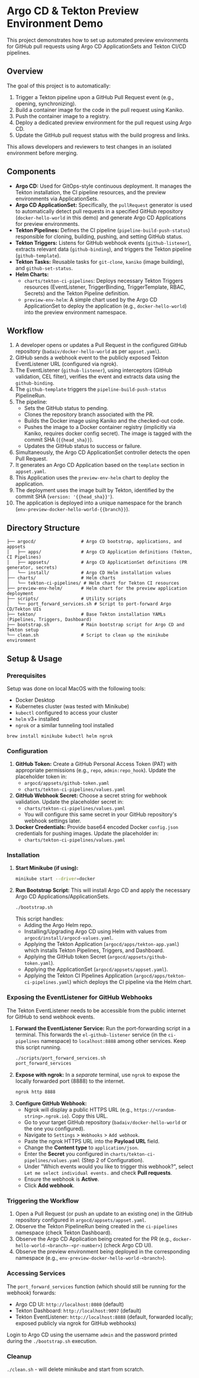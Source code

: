 # Argo CD & Tekton Preview Environment Demo

This project demonstrates how to set up automated preview environments for GitHub pull requests using Argo CD ApplicationSets and Tekton CI/CD pipelines.

## Overview

The goal of this project is to automatically:
1.  Trigger a Tekton pipeline upon a GitHub Pull Request event (e.g., opening, synchronizing).
2.  Build a container image for the code in the pull request using Kaniko.
3.  Push the container image to a registry.
4.  Deploy a dedicated preview environment for the pull request using Argo CD.
5.  Update the GitHub pull request status with the build progress and links.

This allows developers and reviewers to test changes in an isolated environment before merging.

## Components

* **Argo CD:** Used for GitOps-style continuous deployment. It manages the Tekton installation, the CI pipeline resources, and the preview environments via ApplicationSets.
* **Argo CD ApplicationSet:** Specifically, the `pullRequest` generator is used to automatically detect pull requests in a specified GitHub repository (`docker-hello-world` in this demo) and generate Argo CD Applications for preview environments.
* **Tekton Pipelines:** Defines the CI pipeline (`pipeline-build-push-status`) responsible for cloning, building, pushing, and setting GitHub status.
* **Tekton Triggers:** Listens for GitHub webhook events (`github-listener`), extracts relevant data (`github-binding`), and triggers the Tekton pipeline (`github-template`).
* **Tekton Tasks:** Reusable tasks for `git-clone`, `kaniko` (image building), and `github-set-status`.
* **Helm Charts:**
    * `charts/tekton-ci-pipelines`: Deploys necessary Tekton Triggers resources (EventListener, TriggerBinding, TriggerTemplate, RBAC, Secrets) and the Tekton Pipeline definition.
    * `preview-env-helm`: A simple chart used by the Argo CD ApplicationSet to deploy the application (e.g., `docker-hello-world`) into the preview environment namespace.

## Workflow

1.  A developer opens or updates a Pull Request in the configured GitHub repository (`badaiv/docker-hello-world` as per `appset.yaml`).
2.  GitHub sends a webhook event to the publicly exposed Tekton EventListener URL (configured via ngrok).
3.  The EventListener (`github-listener`), using interceptors (GitHub validation, CEL filter), verifies the event and extracts data using the `github-binding`.
4.  The `github-template` triggers the `pipeline-build-push-status` PipelineRun.
5.  The pipeline:
    * Sets the GitHub status to pending.
    * Clones the repository branch associated with the PR.
    * Builds the Docker image using Kaniko and the checked-out code.
    * Pushes the image to a Docker container registry (implicitly via Kaniko, requires docker config secret). The image is tagged with the commit SHA (`{{head_sha}}`).
    * Updates the GitHub status to success or failure.
6.  Simultaneously, the Argo CD ApplicationSet controller detects the open Pull Request.
7.  It generates an Argo CD Application based on the `template` section in `appset.yaml`.
8.  This Application uses the `preview-env-helm` chart to deploy the application.
9.  The deployment uses the image built by Tekton, identified by the commit SHA (`version: '{{head_sha}}'`).
10. The application is deployed into a unique namespace for the branch (`env-preview-docker-hello-world-{{branch}}`).

## Directory Structure
```
├── argocd/                 # Argo CD bootstrap, applications, and appsets
│   ├── apps/               # Argo CD Application definitions (Tekton, CI Pipelines)
│   ├── appsets/            # Argo CD ApplicationSet definitions (PR generator, secrets)
│   └── install/            # Argo CD Helm installation values
├── charts/                 # Helm charts
│   └── tekton-ci-pipelines/ # Helm chart for Tekton CI resources
├── preview-env-helm/       # Helm chart for the preview application deployment
├── scripts/                # Utility scripts
│   └── port_forward_services.sh # Script to port-forward Argo CD/Tekton UIs
├── tekton/                 # Base Tekton installation YAMLs (Pipelines, Triggers, Dashboard)
├── bootstrap.sh            # Main bootstrap script for Argo CD and Tekton setup
└── clean.sh                # Script to clean up the minikube environment
```

## Setup & Usage

### Prerequisites

Setup was done on local MacOS with the following tools:

* Docker Desktop
* Kubernetes cluster (was tested with Minikube)
* `kubectl` configured to access your cluster
* `helm` v3+ installed
* `ngrok` or a similar tunneling tool installed
```shell
brew install minikube kubectl helm ngrok
```

### Configuration

1.  **GitHub Token:** Create a GitHub Personal Access Token (PAT) with appropriate permissions (e.g., `repo`, `admin:repo_hook`). Update the placeholder token in:
    * `argocd/appsets/github-token.yaml`
    * `charts/tekton-ci-pipelines/values.yaml`
2.  **GitHub Webhook Secret:** Choose a secret string for webhook validation. Update the placeholder secret in:
    * `charts/tekton-ci-pipelines/values.yaml` 
    * You will configure this same secret in your GitHub repository's webhook settings later.
3.  **Docker Credentials:** Provide base64 encoded Docker `config.json` credentials for pushing images. Update the placeholder in:
    * `charts/tekton-ci-pipelines/values.yaml`


### Installation

1.  **Start Minikube (if using):**
    ```bash
    minikube start --driver=docker
    ```
2.  **Run Bootstrap Script:** This will install Argo CD and apply the necessary Argo CD Applications/ApplicationSets.
    ```bash
    ./bootstrap.sh
    ```
    This script handles:
    * Adding the Argo Helm repo.
    * Installing/Upgrading Argo CD using Helm with values from `argocd/install/argocd-values.yaml`.
    * Applying the Tekton Application (`argocd/apps/tekton-app.yaml`) which installs Tekton Pipelines, Triggers, and Dashboard.
    * Applying the GitHub token Secret (`argocd/appsets/github-token.yaml`).
    * Applying the ApplicationSet (`argocd/appsets/appset.yaml`).
    * Applying the Tekton CI Pipelines Application (`argocd/apps/tekton-ci-pipelines.yaml`) which deploys the CI pipeline via the Helm chart.

### Exposing the EventListener for GitHub Webhooks

The Tekton EventListener needs to be accessible from the public internet for GitHub to send webhook events.

1.  **Forward the EventListener Service:** Run the port-forwarding script in a terminal. This forwards the `el-github-listener` service (in the `ci-pipelines` namespace) to `localhost:8888` among other services. Keep this script running.
    ```bash
    ./scripts/port_forward_services.sh
    port_forward_services
    ```
2.  **Expose with ngrok:** In a *separate* terminal, use `ngrok` to expose the locally forwarded port (8888) to the internet.
    ```bash
    ngrok http 8888
    ```
3.  **Configure GitHub Webhook:**
    * Ngrok will display a public HTTPS URL (e.g., `https://<random-string>.ngrok.io`). Copy this URL.
    * Go to your target GitHub repository (`badaiv/docker-hello-world` or the one you configured).
    * Navigate to `Settings` > `Webhooks` > `Add webhook`.
    * Paste the ngrok HTTPS URL into the **Payload URL** field.
    * Change the **Content type** to `application/json`.
    * Enter the **Secret** you configured in `charts/tekton-ci-pipelines/values.yaml` (Step 2 of Configuration).
    * Under "Which events would you like to trigger this webhook?", select `Let me select individual events.` and check **Pull requests**.
    * Ensure the webhook is **Active**.
    * Click **Add webhook**.

### Triggering the Workflow

1.  Open a Pull Request (or push an update to an existing one) in the GitHub repository configured in `argocd/appsets/appset.yaml`.
2.  Observe the Tekton PipelineRun being created in the `ci-pipelines` namespace (check Tekton Dashboard).
3.  Observe the Argo CD Application being created for the PR (e.g., `docker-hello-world-<branch>-<pr-number>`) (check Argo CD UI).
4.  Observe the preview environment being deployed in the corresponding namespace (e.g., `env-preview-docker-hello-world-<branch>`).

### Accessing Services

The `port_forward_services` function (which should still be running for the webhook) forwards:
* Argo CD UI: `http://localhost:8080` (default)
* Tekton Dashboard: `http://localhost:9097` (default)
* Tekton EventListener: `http://localhost:8888` (default, forwarded locally; exposed publicly via ngrok for GitHub webhooks)

Login to Argo CD using the username `admin` and the password printed during the `./bootstrap.sh` execution.

### Cleanup

`./clean.sh` - will delete minikube and start from scratch.

